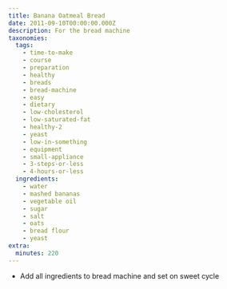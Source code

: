 ```yaml
---
title: Banana Oatmeal Bread
date: 2011-09-10T00:00:00.000Z
description: For the bread machine
taxonomies:
  tags:
    - time-to-make
    - course
    - preparation
    - healthy
    - breads
    - bread-machine
    - easy
    - dietary
    - low-cholesterol
    - low-saturated-fat
    - healthy-2
    - yeast
    - low-in-something
    - equipment
    - small-appliance
    - 3-steps-or-less
    - 4-hours-or-less
  ingredients:
    - water
    - mashed bananas
    - vegetable oil
    - sugar
    - salt
    - oats
    - bread flour
    - yeast
extra:
  minutes: 220
---
```

 - Add all ingredients to bread machine and set on sweet cycle
